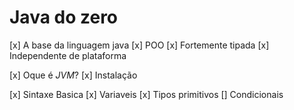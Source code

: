 # Java do zero

[x] A base da linguagem java
    [x] POO
    [x] Fortemente tipada
    [x] Independente de plataforma

[x] Oque é *JVM*?
[x] Instalação

[x] Sintaxe Basica
    [x] Variaveis
    [x] Tipos primitivos
    [] Condicionais